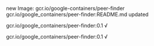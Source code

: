 new Image: gcr.io/google-containers/peer-finder
gcr.io/google_containers/peer-finder:README.md updated 

gcr.io/google_containers/peer-finder:0.1 √

gcr.io/google_containers/peer-finder:0.1 √

